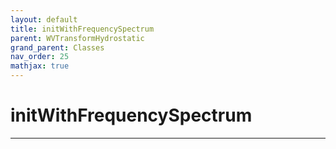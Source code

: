 ```yaml
---
layout: default
title: initWithFrequencySpectrum
parent: WVTransformHydrostatic
grand_parent: Classes
nav_order: 25
mathjax: true
---
```


#  initWithFrequencySpectrum




---

